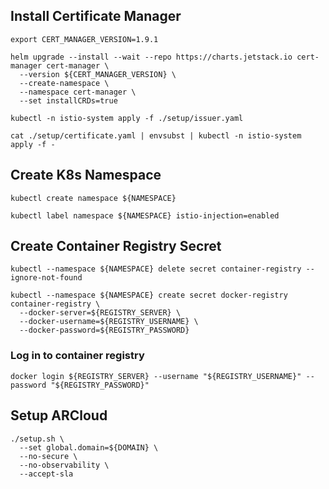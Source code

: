 ## Install Certificate Manager

```shell
export CERT_MANAGER_VERSION=1.9.1
```

```shell
helm upgrade --install --wait --repo https://charts.jetstack.io cert-manager cert-manager \
  --version ${CERT_MANAGER_VERSION} \
  --create-namespace \
  --namespace cert-manager \
  --set installCRDs=true
```

```shell
kubectl -n istio-system apply -f ./setup/issuer.yaml
```

```shell
cat ./setup/certificate.yaml | envsubst | kubectl -n istio-system apply -f -
```

## Create K8s Namespace

```shell
kubectl create namespace ${NAMESPACE}
```

```shell
kubectl label namespace ${NAMESPACE} istio-injection=enabled
```

## Create Container Registry Secret

```shell
kubectl --namespace ${NAMESPACE} delete secret container-registry --ignore-not-found
```

```shell
kubectl --namespace ${NAMESPACE} create secret docker-registry container-registry \
  --docker-server=${REGISTRY_SERVER} \
  --docker-username=${REGISTRY_USERNAME} \
  --docker-password=${REGISTRY_PASSWORD}
```

### Log in to container registry

```shell
docker login ${REGISTRY_SERVER} --username "${REGISTRY_USERNAME}" --password "${REGISTRY_PASSWORD}"
```

## Setup ARCloud

```shell
./setup.sh \
  --set global.domain=${DOMAIN} \
  --no-secure \
  --no-observability \
  --accept-sla
```
